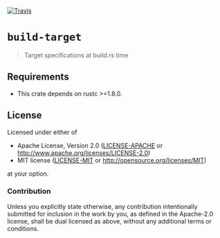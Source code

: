 [![Travis][travis]](https://travis-ci.org/japaric/build-target)

[travis]: https://travis-ci.org/japaric/build-target.svg?branch=master

# `build-target`

> Target specifications at build.rs time

## Requirements

- This crate depends on rustc >=1.8.0.

## License

Licensed under either of

- Apache License, Version 2.0 ([LICENSE-APACHE](LICENSE-APACHE) or
  http://www.apache.org/licenses/LICENSE-2.0)
- MIT license ([LICENSE-MIT](LICENSE-MIT) or http://opensource.org/licenses/MIT)

at your option.

### Contribution

Unless you explicitly state otherwise, any contribution intentionally submitted for inclusion in the
work by you, as defined in the Apache-2.0 license, shall be dual licensed as above, without any
additional terms or conditions.
